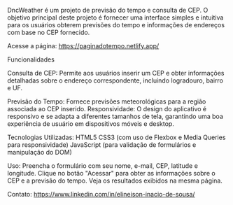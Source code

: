 DncWeather é um projeto de previsão do tempo e consulta de CEP. O objetivo principal deste projeto é fornecer uma interface simples e intuitiva para os usuários obterem previsões do tempo e informações de endereços com base no CEP fornecido.

Acesse a página:
https://paginadotempo.netlify.app/

Funcionalidades

Consulta de CEP: 
Permite aos usuários inserir um CEP e obter informações detalhadas sobre o endereço correspondente, incluindo logradouro, bairro e UF.

Previsão do Tempo: 
Fornece previsões meteorológicas para a região associada ao CEP inserido.
Responsividade:
O design do aplicativo é responsivo e se adapta a diferentes tamanhos de tela, garantindo uma boa experiência de usuário em dispositivos móveis e desktop.

Tecnologias Utilizadas:
HTML5
CSS3 (com uso de Flexbox e Media Queries para responsividade)
JavaScript (para validação de formulários e manipulação do DOM)

Uso:
Preencha o formulário com seu nome, e-mail, CEP, latitude e longitude.
Clique no botão "Acessar" para obter as informações sobre o CEP e a previsão do tempo.
Veja os resultados exibidos na mesma página.

Contato:
https://www.linkedin.com/in/elineison-inacio-de-sousa/

